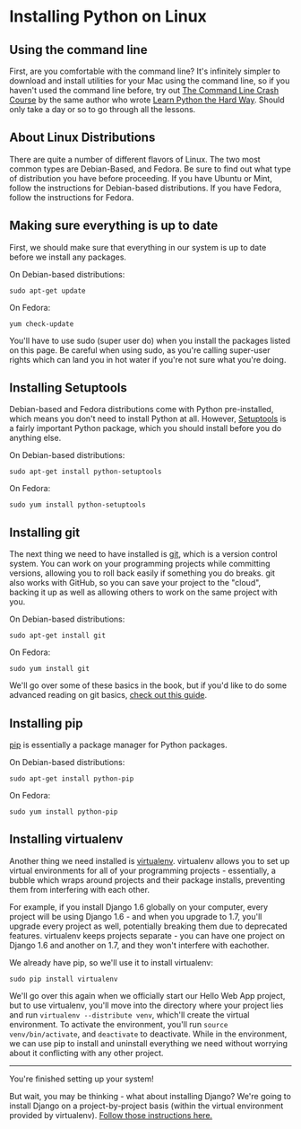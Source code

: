 # Installing Python on Linux

## Using the command line

First, are you comfortable with the command line? It's infinitely simpler to
download and install utilities for your Mac using the command line, so if you
haven't used the command line before, try out [The Command Line Crash
Course](http://cli.learncodethehardway.org/book/) by the same author who wrote
[Learn Python the Hard Way](learnpythonthehardway.org). Should only take a day
or so to go through all the lessons.

## About Linux Distributions

There are quite a number of different flavors of Linux. The two most common types are Debian-Based, and Fedora. Be sure to find out what type of distribution you have before proceeding. If you have Ubuntu or Mint, follow the instructions for Debian-based distributions. If you have Fedora, follow the instructions for Fedora.

## Making sure everything is up to date

First, we should make sure that everything in our system is up to date before we install any packages.

On Debian-based distributions:

```
sudo apt-get update
```

On Fedora:
```
yum check-update
```

You'll have to use sudo (super user do) when you install the packages listed on this page. Be careful when using sudo, as you're calling super-user rights which can land you in hot water if you're not sure what you're doing. 

## Installing Setuptools

Debian-based and Fedora distributions come with Python pre-installed, which means you don't need to install Python at all. However, [Setuptools](https://pypi.python.org/pypi/setuptools#unix-wget) is a fairly important Python package, which you should install before you do anything else. 

On Debian-based distributions: 

```
sudo apt-get install python-setuptools
```

On Fedora:
```
sudo yum install python-setuptools
```

## Installing git

The next thing we need to have installed is [git](http://git-scm.com/), which is
a version control system. You can work on your programming projects while
committing versions, allowing you to roll back easily if something you do
breaks. git also works with GitHub, so you can save your project to the
"cloud", backing it up as well as allowing others to work on the same project
with you.

On Debian-based distributions:

```
sudo apt-get install git
```

On Fedora:
```
sudo yum install git
```

We'll go over some of these basics in the book, but if you'd like to do some
advanced reading on git basics, [check out this
guide](http://git-scm.com/book/en/Git-Basics).

## Installing pip

[pip](http://www.pip-installer.org/en/latest/) is essentially a package manager for Python packages. 

On Debian-based distributions:
```
sudo apt-get install python-pip
```

On Fedora:
```
sudo yum install python-pip
```

## Installing virtualenv

Another thing we need installed is
[virtualenv](http://www.virtualenv.org/en/latest/virtualenv.html). virtualenv
allows you to set up virtual environments for all of your programming projects -
essentially, a bubble which wraps around projects and their package installs,
preventing them from interfering with each other. 

For example, if you install Django 1.6 globally on your computer, every project
will be using Django 1.6 - and when you upgrade to 1.7, you'll upgrade every
project as well, potentially breaking them due to deprecated features.
virtualenv keeps projects separate - you can have one project on Django 1.6 and
another on 1.7, and they won't interfere with eachother.

We already have pip, so we'll use it to install virtualenv:

```
sudo pip install virtualenv
```

We'll go over this again when we officially start our Hello Web App project, but
to use virtualenv, you'll move into the directory where your project lies and
run `virtualenv --distribute venv`, which'll create the virtual environment.  To
activate the environment, you'll run `source venv/bin/activate`, and
`deactivate` to deactivate. While in the environment, we can use pip to install
and uninstall everything we need without worrying about it conflicting with any
other project.

- - -

You're finished setting up your system! 

But wait, you may be thinking - what about installing Django? We're going to
install Django on a project-by-project basis (within the virtual environment
provided by virtualenv). [Follow those instructions
here.](https://github.com/limedaring/HelloWebApp/blob/master/installation-instructions/starting-your-project.md)
